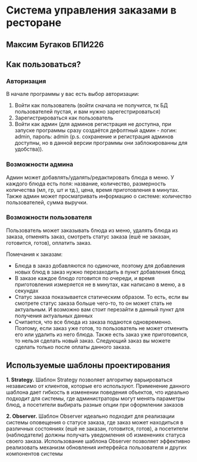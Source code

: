 # Система управления заказами в ресторане
## Максим Бугаков БПИ226
## Как пользоваться?
### Авторизация
В начале программы у вас есть выбор авторизации:
1. Войти как пользователь (войти сначала не получится, тк БД пользователей пустая, и вам нужно зарегестрироваться)
2. Зарегистрироваться как пользователь
3. Войти как админ (для админов регистрация не доступна, при запуске программы сразу создаётся дефолтный админ - логин: admin, пароль: admin (p.s. сохранение и регистрация админов доступны, но в данной версии программы они заблокированны для удобства)).

### Возможности админа
Админ может добавлять/удалять/редактировать блюда в меню. У каждого блюда есть поля: название, количество, размерность количества (мл, гр, шт и тд.), цена, время приготовления в минутах. Также админ может просматривать информацию о системе: количество пользователей, сумма выручки.

### Возможности пользователя
Пользователь может заказывать блюда из меню, удалять блюда из заказа, отменять заказ, смотреть статус заказа (ешё не заказан, готовится, готов), оплатить заказ.

Помечания к заказам:
- Блюда в заказ добавляются по одиночке, поэтому для добавления новых блюд в заказ нужно перезаходить в пункт добавления блюд
- В заказе каждое блюдо готовится по очереди, и время приготовления измеряется не в минутах, как написано в меню, а в секундах
- Статус заказа показывается статическим образом. То есть, если вы смотрете статус заказа больше чего-то, то он может стать не актуальным. И возможно вам стоит перезайти в данный пункт для получения актуальных данных
- Считается, что все блюда из заказа подаются одновременно. Поэтому, если заказ уже готов, то пользователь не может отменить его или удалить из него блюда. Также есть заказ уже приготовился, то нельзя сделать новый заказ. Следующий заказ вы можете сделать только после оплаты данного заказа.

## Используемые шаблоны проектирования
**1. Strategy.** Шаблон Strategy позволяет алгоритму варьироваться независимо от клиентов, которые его используют. Применение данного шаблона дает гибкость в изменении поведения объектов, что идеально подходит для системы, где администраторы могут менять параметры блюд, а посетители выбирать разные опции при оформлении заказов

**2. Observer.** Шаблон Observer идеально подходит для реализации системы оповещения о статусе заказа, где заказ может находиться в различных состояниях (ешё не заказан, готовится, готов), а посетители (наблюдатели) должны получать уведомления об изменениях статуса своего заказа. Использование шаблона Observer позволяет эффективно реализовать механизм обновления интерфейса пользователя и других компонентов системы